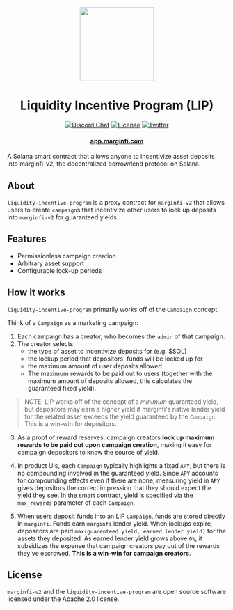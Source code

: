 <div align="center">
  <img height="170" src="./images/logo.png" />

  <h1>Liquidity Incentive Program (LIP)</h1>
  
  <p>
    <!-- Discord -->
    <a href="https://discord.com/channels/882369954916212737"><img alt="Discord Chat" src="https://img.shields.io/discord/882369954916212737?color=blueviolet&style=flat-square"/></a>
    <!-- License -->
    <a href="http://www.apache.org/licenses/LICENSE-2.0"><img alt="License" src="https://img.shields.io/github/license/mrgnlabs/mrgn-ts?style=flat-square&color=ffff00"/></a>
    <!-- Twitter -->
    <a href="https://twitter.com/intent/tweet?text=Wow:&url=https%3A%2F%2Ftwitter.com%2Fmarginfi"><img alt="Twitter" src="https://img.shields.io/twitter/url?style=social&url=https%3A%2F%2Ftwitter.com%2Fmarginfi"/></a>
    <br>
  </p>

  <h4>
    <a href="https://app.marginfi.com/">app.marginfi.com</a>
  </h4>
</div>

A Solana smart contract that allows anyone to incentivize asset deposits into marginfi-v2, the decentralized borrow/lend protocol on Solana.

## About


`liquidity-incentive-program` is a proxy contract for `marginfi-v2` that allows users to create `campaign`s that incentivize other users to lock up deposits into `marginfi-v2` for guaranteed yields.

## Features

- Permissionless campaign creation
- Arbitrary asset support
- Configurable lock-up periods

## How it works

`liquidity-incentive-program` primarily works off of the `Campaign` concept.

Think of a `Campaign` as a marketing campaign:

1. Each campaign has a creator, who becomes the `admin` of that campaign.
2. The creator selects:
    * the type of asset to incentivize deposits for (e.g. $SOL) 
    * the lockup period that depositors' funds will be locked up for
    * the maximum amount of user deposits allowed
    * The maximum rewards to be paid out to users (together with the maximum amount of deposits allowed, this calculates the guaranteed fixed yield).

> NOTE: LIP works off of the concept of a _minimum_ guaranteed yield, but depositors may earn a higher yield if marginfi's native lender yield for the related asset exceeds the yield guaranteed by the `Campaign`. This is a win-win for depositors.

3. As a proof of reward reserves, campaign creators **lock up maximum rewards to be paid out upon campaign creation**, making it easy for campaign depositors to know the source of yield.

4. In product UIs, each `Campaign` typically highlights a fixed `APY`, but there is no compounding involved in the guaranteed yield. Since `APY` accounts for compounding effects even if there are none, measuring yield in `APY` gives depositors the correct impression that they should expect the yield they see. In the smart contract, yield is specified via the `max_rewards` parameter of each `Campaign`.

5. When users deposit funds into an LIP `Campaign`, funds are stored directly in `marginfi`. Funds earn `marginfi` lender yield. When lockups expire, depositors are paid `max(guarenteed yield, earned lender yield)` for the assets they deposited. As earned lender yield grows above `0%`, it subsidizes the expense that campaign creators pay out of the rewards they've escrowed. **This is a win-win for campaign creators**.

## License

`marginfi-v2` and the `liquidity-incentive-program` are open source software licensed under the Apache 2.0 license.
